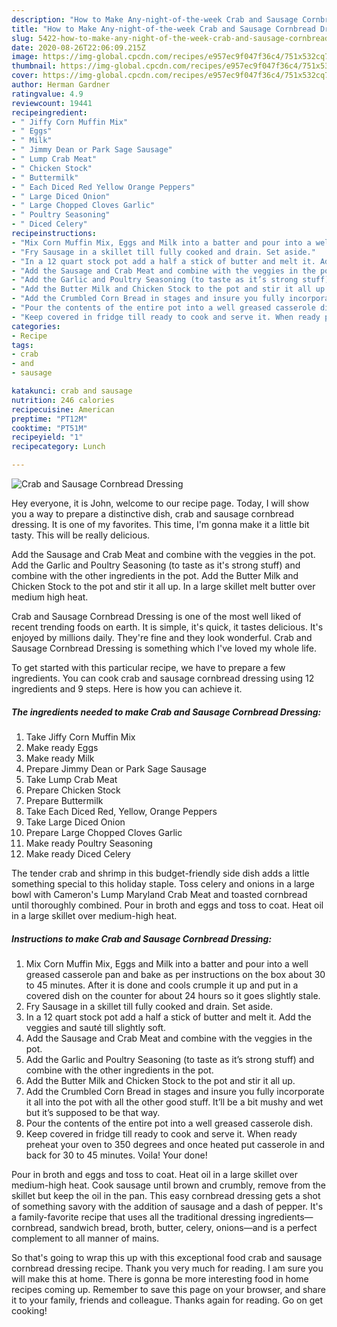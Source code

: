 ```yaml
---
description: "How to Make Any-night-of-the-week Crab and Sausage Cornbread Dressing"
title: "How to Make Any-night-of-the-week Crab and Sausage Cornbread Dressing"
slug: 5422-how-to-make-any-night-of-the-week-crab-and-sausage-cornbread-dressing
date: 2020-08-26T22:06:09.215Z
image: https://img-global.cpcdn.com/recipes/e957ec9f047f36c4/751x532cq70/crab-and-sausage-cornbread-dressing-recipe-main-photo.jpg
thumbnail: https://img-global.cpcdn.com/recipes/e957ec9f047f36c4/751x532cq70/crab-and-sausage-cornbread-dressing-recipe-main-photo.jpg
cover: https://img-global.cpcdn.com/recipes/e957ec9f047f36c4/751x532cq70/crab-and-sausage-cornbread-dressing-recipe-main-photo.jpg
author: Herman Gardner
ratingvalue: 4.9
reviewcount: 19441
recipeingredient:
- " Jiffy Corn Muffin Mix"
- " Eggs"
- " Milk"
- " Jimmy Dean or Park Sage Sausage"
- " Lump Crab Meat"
- " Chicken Stock"
- " Buttermilk"
- " Each Diced Red Yellow Orange Peppers"
- " Large Diced Onion"
- " Large Chopped Cloves Garlic"
- " Poultry Seasoning"
- " Diced Celery"
recipeinstructions:
- "Mix Corn Muffin Mix, Eggs and Milk into a batter and pour into a well greased casserole pan and bake as per instructions on the box about 30 to 45 minutes. After it is done and cools crumple it up and put in a covered dish on the counter for about 24 hours so it goes slightly stale."
- "Fry Sausage in a skillet till fully cooked and drain. Set aside."
- "In a 12 quart stock pot add a half a stick of butter and melt it. Add the veggies and sauté till slightly soft."
- "Add the Sausage and Crab Meat and combine with the veggies in the pot."
- "Add the Garlic and Poultry Seasoning (to taste as it’s strong stuff) and combine with the other ingredients in the pot."
- "Add the Butter Milk and Chicken Stock to the pot and stir it all up."
- "Add the Crumbled Corn Bread in stages and insure you fully incorporate it all into the pot with all the other good stuff. It’ll be a bit mushy and wet but it’s supposed to be that way."
- "Pour the contents of the entire pot into a well greased casserole dish."
- "Keep covered in fridge till ready to cook and serve it. When ready preheat your oven to 350 degrees and once heated put casserole in and back for 30 to 45 minutes. Voila! Your done!"
categories:
- Recipe
tags:
- crab
- and
- sausage

katakunci: crab and sausage 
nutrition: 246 calories
recipecuisine: American
preptime: "PT12M"
cooktime: "PT51M"
recipeyield: "1"
recipecategory: Lunch

---
```



![Crab and Sausage Cornbread Dressing](https://img-global.cpcdn.com/recipes/e957ec9f047f36c4/751x532cq70/crab-and-sausage-cornbread-dressing-recipe-main-photo.jpg)

Hey everyone, it is John, welcome to our recipe page. Today, I will show you a way to prepare a distinctive dish, crab and sausage cornbread dressing. It is one of my favorites. This time, I'm gonna make it a little bit tasty. This will be really delicious.

Add the Sausage and Crab Meat and combine with the veggies in the pot. Add the Garlic and Poultry Seasoning (to taste as it&#39;s strong stuff) and combine with the other ingredients in the pot. Add the Butter Milk and Chicken Stock to the pot and stir it all up. In a large skillet melt butter over medium high heat.

Crab and Sausage Cornbread Dressing is one of the most well liked of recent trending foods on earth. It is simple, it's quick, it tastes delicious. It's enjoyed by millions daily. They're fine and they look wonderful. Crab and Sausage Cornbread Dressing is something which I've loved my whole life.


To get started with this particular recipe, we have to prepare a few ingredients. You can cook crab and sausage cornbread dressing using 12 ingredients and 9 steps. Here is how you can achieve it.

<!--inarticleads1-->

##### The ingredients needed to make Crab and Sausage Cornbread Dressing:

1. Take  Jiffy Corn Muffin Mix
1. Make ready  Eggs
1. Make ready  Milk
1. Prepare  Jimmy Dean or Park Sage Sausage
1. Take  Lump Crab Meat
1. Prepare  Chicken Stock
1. Prepare  Buttermilk
1. Take  Each Diced Red, Yellow, Orange Peppers
1. Take  Large Diced Onion
1. Prepare  Large Chopped Cloves Garlic
1. Make ready  Poultry Seasoning
1. Make ready  Diced Celery


The tender crab and shrimp in this budget-friendly side dish adds a little something special to this holiday staple. Toss celery and onions in a large bowl with Cameron&#39;s Lump Maryland Crab Meat and toasted cornbread until thoroughly combined. Pour in broth and eggs and toss to coat. Heat oil in a large skillet over medium-high heat. 

<!--inarticleads2-->

##### Instructions to make Crab and Sausage Cornbread Dressing:

1. Mix Corn Muffin Mix, Eggs and Milk into a batter and pour into a well greased casserole pan and bake as per instructions on the box about 30 to 45 minutes. After it is done and cools crumple it up and put in a covered dish on the counter for about 24 hours so it goes slightly stale.
1. Fry Sausage in a skillet till fully cooked and drain. Set aside.
1. In a 12 quart stock pot add a half a stick of butter and melt it. Add the veggies and sauté till slightly soft.
1. Add the Sausage and Crab Meat and combine with the veggies in the pot.
1. Add the Garlic and Poultry Seasoning (to taste as it’s strong stuff) and combine with the other ingredients in the pot.
1. Add the Butter Milk and Chicken Stock to the pot and stir it all up.
1. Add the Crumbled Corn Bread in stages and insure you fully incorporate it all into the pot with all the other good stuff. It’ll be a bit mushy and wet but it’s supposed to be that way.
1. Pour the contents of the entire pot into a well greased casserole dish.
1. Keep covered in fridge till ready to cook and serve it. When ready preheat your oven to 350 degrees and once heated put casserole in and back for 30 to 45 minutes. Voila! Your done!


Pour in broth and eggs and toss to coat. Heat oil in a large skillet over medium-high heat. Cook sausage until brown and crumbly, remove from the skillet but keep the oil in the pan. This easy cornbread dressing gets a shot of something savory with the addition of sausage and a dash of pepper. It&#39;s a family-favorite recipe that uses all the traditional dressing ingredients—cornbread, sandwich bread, broth, butter, celery, onions—and is a perfect complement to all manner of mains. 

So that's going to wrap this up with this exceptional food crab and sausage cornbread dressing recipe. Thank you very much for reading. I am sure you will make this at home. There is gonna be more interesting food in home recipes coming up. Remember to save this page on your browser, and share it to your family, friends and colleague. Thanks again for reading. Go on get cooking!
